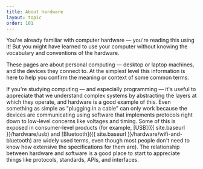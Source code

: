 ```yaml
---
title: About hardware
layout: topic
order: 101
---
```


You're already familiar with computer hardware — you're reading this using
it! But you might have learned to use your computer without knowing the
vocabulary and conventions of the hardware.

<object id="svg-hardware-diagram" data="{{ site.baseurl }}/images/hardware.svg"
  type="image/svg+xml">
</object>

These pages are about personal computing — desktop or laptop machines, and
the devices they connect to. At the simplest level this information is here
to help you confirm the meaning or context of some common terms.

If you're studying computing — and especially programming — it's useful to
appreciate that we understand complex systems by abstracting the layers at
which they operate, and hardware is a good example of this. Even something as
simple as "plugging in a cable" can only work because the devices are
communicating using software that implements protocols right down to
low-level concerns like voltages and timing. Some of this is exposed in
consumer-level products (for example, [USB]({{ site.baseurl }}/hardware/usb)
and [Bluetooth]({{ site.baseurl }}/hardware/wifi-and-bluetooth) are widely used
terms, even though most people don't need to know how extensive the
specifications for them are). The relationship between hardware and software is
a good place to start to appreciate things like protocols, standards, APIs, and
interfaces.


<script>
  // the keys are the respective click-area ids in the SVG
  // in this file so Jekyll will sort the URLs out for us
  let HARDWARE_LINKS = {
    cable: "{{ site.baseurl }}/hardware/connections",
    computer: "{{ site.baseurl }}/hardware/processors",
    keyboard: "{{ site.baseurl }}/hardware/keyboards",
    monitor: "{{ site.baseurl }}/hardware/monitors",
    mouse: "{{ site.baseurl }}/hardware/mice"
  };
</script>
